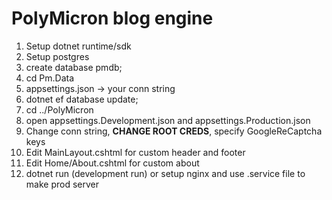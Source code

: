 # PolyMicron blog engine

1. Setup dotnet runtime/sdk
2. Setup postgres
3. create database pmdb;
4. cd Pm.Data 
5. appsettings.json -> your conn string
6. dotnet ef database update; 
7. cd ../PolyMicron
8. open appsettings.Development.json and appsettings.Production.json
9. Change conn string, **CHANGE ROOT CREDS**, specify GoogleReCaptcha keys
10. Edit MainLayout.cshtml for custom header and footer
11. Edit Home/About.cshtml for custom about
12. dotnet run (development run) or setup nginx and use .service file to make prod server
